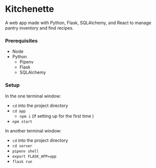 # Kitchenette

A web app made with Python, Flask, SQLAlchemy, and React to manage pantry inventory and find recipes.

### Prerequisites

-  Node
- Python
    - Pipenv
    - Flask
    - SQLAlchemy


### Setup

In the one terminal window:
- `cd` into the project directory
- `cd app` 
    - `npm i` (if setting up for the first time )
- `npm start`

In another terminal window:
- `cd` into the project directory
- `cd server` 
- `pipenv shell`
- `export FLASK_APP=app`
- `flask run`
